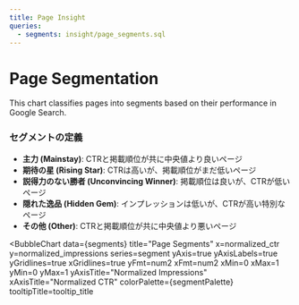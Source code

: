 ```yaml
---
title: Page Insight
queries:
  - segments: insight/page_segments.sql
---
```


<script>
    const segmentPalette = ['#1f77b4', '#ff7f0e', '#2ca02c', '#d62728', '#9467bd'];
</script>

# Page Segmentation

This chart classifies pages into segments based on their performance in Google Search.

### セグメントの定義

-   **主力 (Mainstay)**: CTRと掲載順位が共に中央値より良いページ
-   **期待の星 (Rising Star)**: CTRは高いが、掲載順位がまだ低いページ
-   **説得力のない勝者 (Unconvincing Winner)**: 掲載順位は良いが、CTRが低いページ
-   **隠れた逸品 (Hidden Gem)**: インプレッションは低いが、CTRが高い特別なページ
-   **その他 (Other)**: CTRと掲載順位が共に中央値より悪いページ


<BubbleChart
    data={segments}
    title="Page Segments"
    x=normalized_ctr
    y=normalized_impressions
    series=segment
    yAxis=true
    yAxisLabels=true
    yGridlines=true
    xGridlines=true
    yFmt=num2
    xFmt=num2
    xMin=0
    xMax=1
    yMin=0
    yMax=1
    yAxisTitle="Normalized Impressions"
    xAxisTitle="Normalized CTR"
    colorPalette={segmentPalette}
    tooltipTitle=tooltip_title
>
</BubbleChart>

<!--
    Note on tooltip:
    The tooltip title is set to a custom column combining page_title and position.
    The tooltip body will show the values for x and y by default.
    The raw values for ctr, impressions, and clicks are available in the dataset.
-->

